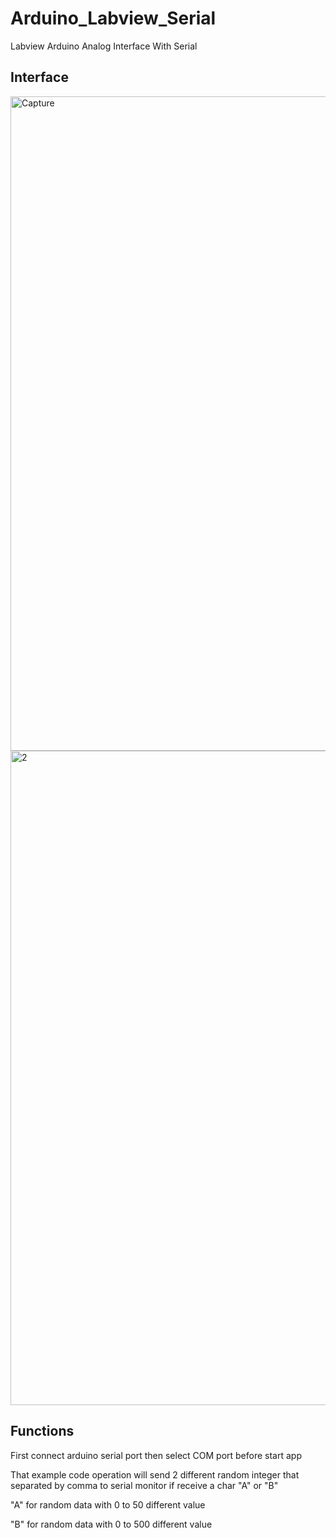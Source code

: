 # Arduino_Labview_Serial
Labview Arduino Analog Interface With Serial

## Interface

<img width="1047" alt="Capture" src="https://github.com/amirsayyad7686/Arduino_Labview_Serial/assets/78236642/a896b60e-d929-4fc0-8c8d-a179af9a5a28">

<img width="1047" alt="2" src="https://github.com/amirsayyad7686/Arduino_Labview_Serial/assets/78236642/b8e5ab26-bf5e-4df5-ae3d-5670735ea368">

## Functions

First connect arduino serial port then select COM port before start app 

That example code operation will send 2 different random integer that separated by comma to serial monitor if receive a char "A" or "B"

"A" for random data with 0 to 50 different value 

"B" for random data with 0 to 500 different value 
